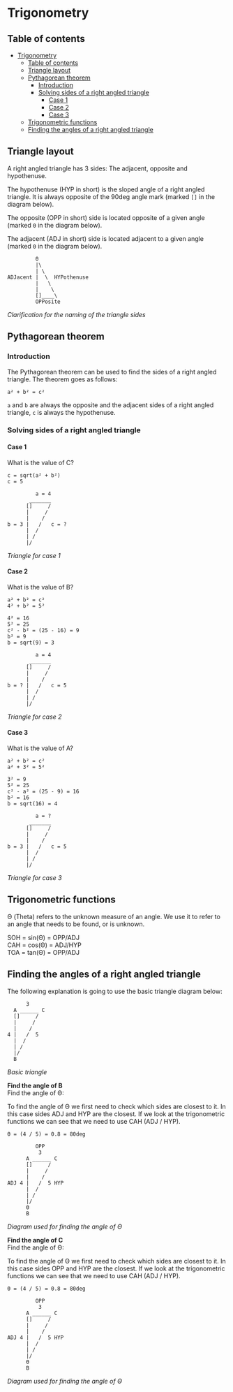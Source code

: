 # Trigonometry
## Table of contents
<!-- TOC -->

- [Trigonometry](#trigonometry)
    - [Table of contents](#table-of-contents)
    - [Triangle layout](#triangle-layout)
    - [Pythagorean theorem](#pythagorean-theorem)
        - [Introduction](#introduction)
        - [Solving sides of a right angled triangle](#solving-sides-of-a-right-angled-triangle)
            - [Case 1](#case-1)
            - [Case 2](#case-2)
            - [Case 3](#case-3)
    - [Trigonometric functions](#trigonometric-functions)
    - [Finding the angles of a right angled triangle](#finding-the-angles-of-a-right-angled-triangle)

<!-- /TOC -->

## Triangle layout
A right angled triangle has 3 sides: The adjacent, opposite and hypothenuse.

The hypothenuse (HYP in short) is the sloped angle of a right angled triangle. It is always opposite of the 90deg angle mark (marked `[]` in the diagram below).<br/>

The opposite (OPP in short) side is located opposite of a given angle (marked `Θ` in the diagram below).

The adjacent (ADJ in short) side is located adjacent to a given angle (marked `Θ` in the diagram below).
```
         Θ
         |\
         | \
ADJacent |  \  HYPothenuse
         |   \
         |    \
         []____\
         OPPosite
```
*Clarification for the naming of the triangle sides*

## Pythagorean theorem
### Introduction
The Pythagorean theorem can be used to find the sides of a right angled triangle. The theorem goes as follows:
```
a² + b² = c²
```
`a` and `b` are always the opposite and the adjacent sides of a right angled triangle, `c` is always the hypothenuse.

### Solving sides of a right angled triangle
#### Case 1
What is the value of C?

`c = sqrt(a² + b²)`<br/>
`c = 5`

```
         a = 4
       _______
      []     /
      |     /
      |    /
b = 3 |   /   c = ?
      |  /
      | /
      |/
```
*Triangle for case 1*

#### Case 2
What is the value of B?

`a² + b² = c²`<br/>
`4² + b² = 5²`<br/>

`4² = 16`<br/>
`5² = 25`<br/>
`c² - b² = (25 - 16) = 9`<br/>
`b² = 9`<br/>
`b = sqrt(9) = 3`<br/>

```
         a = 4
       _______
      []     /
      |     /
      |    /
b = ? |   /   c = 5
      |  /
      | /
      |/
```
*Triangle for case 2*

#### Case 3
What is the value of A?

`a² + b² = c²`<br/>
`a² + 3² = 5²`<br/>

`3² = 9`<br/>
`5² = 25`<br/>
`c² - a² = (25 - 9) = 16`<br/>
`b² = 16`<br/>
`b = sqrt(16) = 4`<br/>

```
         a = ?
       _______
      []     /
      |     /
      |    /
b = 3 |   /   c = 5
      |  /
      | /
      |/
```
*Triangle for case 3*

## Trigonometric functions
Θ (Theta) refers to the unknown measure of an angle. We use it to refer to an angle that needs to be found, or is unknown.

SOH = sin(Θ) = OPP/ADJ<br/>
CAH = cos(Θ) = ADJ/HYP<br/>
TOA = tan(Θ) = OPP/ADJ<br/>

## Finding the angles of a right angled triangle
The following explanation is going to use the basic triangle diagram below:
```
      3
  A ______ C
  []     /
  |     /
  |    /
4 |   /  5
  |  /
  | /
  |/
  B
```
*Basic triangle*

**Find the angle of B**<br/>
Find the angle of Θ:

To find the angle of Θ we first need to check which sides are closest to it. In this case sides ADJ and HYP are the closest. If we look at the trigonometric functions we can see that we need to use CAH (ADJ / HYP).

`Θ = (4 / 5) = 0.8 = 80deg`
```
         OPP
          3
      A ______ C
      []     /
      |     /
      |    /
ADJ 4 |   /  5 HYP
      |  /
      | /
      |/
      Θ
      B
```
*Diagram used for finding the angle of Θ*

**Find the angle of C**<br/>
Find the angle of Θ:

To find the angle of Θ we first need to check which sides are closest to it. In this case sides OPP and HYP are the closest. If we look at the trigonometric functions we can see that we need to use CAH (ADJ / HYP).

`Θ = (4 / 5) = 0.8 = 80deg`
```
         OPP
          3
      A ______ C
      []     /
      |     /
      |    /
ADJ 4 |   /  5 HYP
      |  /
      | /
      |/
      Θ
      B
```
*Diagram used for finding the angle of Θ*
